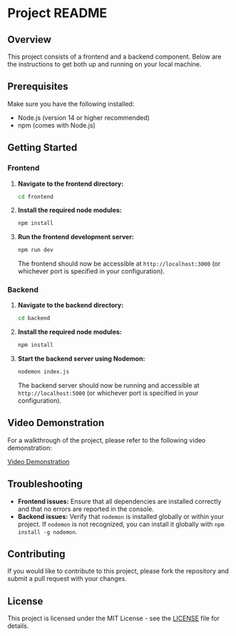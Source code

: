 # Project README

## Overview

This project consists of a frontend and a backend component. Below are the instructions to get both up and running on your local machine.

## Prerequisites

Make sure you have the following installed:
- Node.js (version 14 or higher recommended)
- npm (comes with Node.js)

## Getting Started

### Frontend

1. **Navigate to the frontend directory:**

   ```bash
   cd frontend
   ```

2. **Install the required node modules:**

   ```bash
   npm install
   ```

3. **Run the frontend development server:**

   ```bash
   npm run dev
   ```

   The frontend should now be accessible at `http://localhost:3000` (or whichever port is specified in your configuration).

### Backend

1. **Navigate to the backend directory:**

   ```bash
   cd backend
   ```

2. **Install the required node modules:**

   ```bash
   npm install
   ```

3. **Start the backend server using Nodemon:**

   ```bash
   nodemon index.js
   ```

   The backend server should now be running and accessible at `http://localhost:5000` (or whichever port is specified in your configuration).

## Video Demonstration

For a walkthrough of the project, please refer to the following video demonstration:

[Video Demonstration](https://drive.google.com/file/d/1irO3lgesffR7F1lVhmvMRg3FVUDq8ba7/view?usp=sharing)

## Troubleshooting

- **Frontend issues:** Ensure that all dependencies are installed correctly and that no errors are reported in the console.
- **Backend issues:** Verify that `nodemon` is installed globally or within your project. If `nodemon` is not recognized, you can install it globally with `npm install -g nodemon`.

## Contributing

If you would like to contribute to this project, please fork the repository and submit a pull request with your changes.

## License

This project is licensed under the MIT License - see the [LICENSE](LICENSE) file for details.

